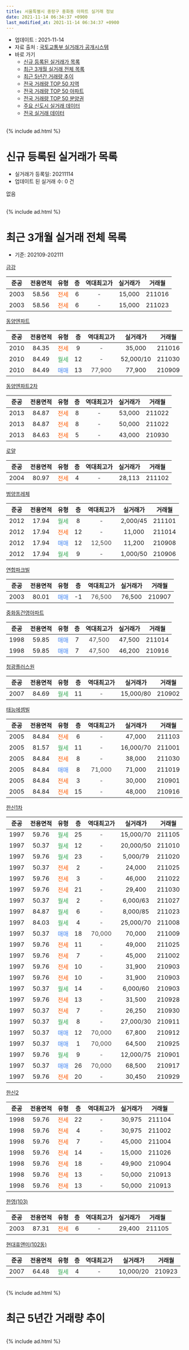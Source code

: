 ```yaml
---
title: 서울특별시 중랑구 중화동 아파트 실거래 정보
date: 2021-11-14 06:34:37 +0900
last_modified_at: 2021-11-14 06:34:37 +0900
---
```


* 업데이트 : 2021-11-14
* 자료 출처 : [국토교통부 실거래가 공개시스템](http://rt.molit.go.kr)
* 바로 가기
    * [신규 등록된 실거래가 목록](#신규-등록된-실거래가-목록)
    * [최근 3개월 실거래 전체 목록](#최근-3개월-실거래-전체-목록)
    * [최근 5년간 거래량 추이](#최근-5년간-거래량-추이)
    * [전국 거래량 TOP 50 지역](https://inasie.github.io/apt-trade-info/최근-3개월-전국에서-가장-거래가-많이-발생한-지역)
    * [전국 거래량 TOP 50 아파트](https://inasie.github.io/apt-trade-info/최근-3개월-전국에서-가장-거래가-많이-발생한-아파트)
    * [전국 거래량 TOP 50 분양권](https://inasie.github.io/apt-trade-info/최근-3개월-전국에서-가장-거래가-많이-발생한-분양권)
    * [주요 신도시 실거래 데이터](https://inasie.github.io/apt-trade-info/주요-신도시)
    * [전국 실거래 데이터](https://inasie.github.io/apt-trade-info/전국)
<br>
{% include ad.html %}
<br>

# 신규 등록된 실거래가 목록
* 실거래가 등록일: 20211114
* 업데이트 된 실거래 수: 0 건

없음

<br>
{% include ad.html %}
<br>

# 최근 3개월 실거래 전체 목록
* 기준: 202109-202111


[금강](https://search.naver.com/search.naver?query=%EC%84%9C%EC%9A%B8%ED%8A%B9%EB%B3%84%EC%8B%9C+%EC%A4%91%EB%9E%91%EA%B5%AC+%EC%A4%91%ED%99%94%EB%8F%99+%EA%B8%88%EA%B0%95)

|준공|전용면적|유형|층|역대최고가|실거래가|거래월|
|:---:|:---:|:---:|:---:|:---:|:---:|:---:|
|2003|58.56|<span style="color:#ff5a00">전세</span>|6|<span style="color:#444444">-</span>|15,000|211016|
|2003|58.56|<span style="color:#ff5a00">전세</span>|6|<span style="color:#444444">-</span>|15,000|211023|

[동양엔파트](https://search.naver.com/search.naver?query=%EC%84%9C%EC%9A%B8%ED%8A%B9%EB%B3%84%EC%8B%9C+%EC%A4%91%EB%9E%91%EA%B5%AC+%EC%A4%91%ED%99%94%EB%8F%99+%EB%8F%99%EC%96%91%EC%97%94%ED%8C%8C%ED%8A%B8)

|준공|전용면적|유형|층|역대최고가|실거래가|거래월|
|:---:|:---:|:---:|:---:|:---:|:---:|:---:|
|2010|84.35|<span style="color:#ff5a00">전세</span>|9|<span style="color:#444444">-</span>|35,000|211016|
|2010|84.49|<span style="color:#34a853">월세</span>|12|<span style="color:#444444">-</span>|52,000/10|211030|
|2010|84.49|<span style="color:#4285f3">매매</span>|13|<span style="color:#444444">77,900</span>|77,900|210909|

[동양엔파트2차](https://search.naver.com/search.naver?query=%EC%84%9C%EC%9A%B8%ED%8A%B9%EB%B3%84%EC%8B%9C+%EC%A4%91%EB%9E%91%EA%B5%AC+%EC%A4%91%ED%99%94%EB%8F%99+%EB%8F%99%EC%96%91%EC%97%94%ED%8C%8C%ED%8A%B82%EC%B0%A8)

|준공|전용면적|유형|층|역대최고가|실거래가|거래월|
|:---:|:---:|:---:|:---:|:---:|:---:|:---:|
|2013|84.87|<span style="color:#ff5a00">전세</span>|8|<span style="color:#444444">-</span>|53,000|211022|
|2013|84.87|<span style="color:#ff5a00">전세</span>|8|<span style="color:#444444">-</span>|50,000|211022|
|2013|84.63|<span style="color:#ff5a00">전세</span>|5|<span style="color:#444444">-</span>|43,000|210930|

[로얄](https://search.naver.com/search.naver?query=%EC%84%9C%EC%9A%B8%ED%8A%B9%EB%B3%84%EC%8B%9C+%EC%A4%91%EB%9E%91%EA%B5%AC+%EC%A4%91%ED%99%94%EB%8F%99+%EB%A1%9C%EC%96%84)

|준공|전용면적|유형|층|역대최고가|실거래가|거래월|
|:---:|:---:|:---:|:---:|:---:|:---:|:---:|
|2004|80.97|<span style="color:#ff5a00">전세</span>|4|<span style="color:#444444">-</span>|28,113|211102|

[범양프레체](https://search.naver.com/search.naver?query=%EC%84%9C%EC%9A%B8%ED%8A%B9%EB%B3%84%EC%8B%9C+%EC%A4%91%EB%9E%91%EA%B5%AC+%EC%A4%91%ED%99%94%EB%8F%99+%EB%B2%94%EC%96%91%ED%94%84%EB%A0%88%EC%B2%B4)

|준공|전용면적|유형|층|역대최고가|실거래가|거래월|
|:---:|:---:|:---:|:---:|:---:|:---:|:---:|
|2012|17.94|<span style="color:#34a853">월세</span>|8|<span style="color:#444444">-</span>|2,000/45|211101|
|2012|17.94|<span style="color:#ff5a00">전세</span>|12|<span style="color:#444444">-</span>|11,000|211014|
|2012|17.94|<span style="color:#4285f3">매매</span>|12|<span style="color:#444444">12,500</span>|11,200|210908|
|2012|17.94|<span style="color:#34a853">월세</span>|9|<span style="color:#444444">-</span>|1,000/50|210906|

[연합파크빌](https://search.naver.com/search.naver?query=%EC%84%9C%EC%9A%B8%ED%8A%B9%EB%B3%84%EC%8B%9C+%EC%A4%91%EB%9E%91%EA%B5%AC+%EC%A4%91%ED%99%94%EB%8F%99+%EC%97%B0%ED%95%A9%ED%8C%8C%ED%81%AC%EB%B9%8C)

|준공|전용면적|유형|층|역대최고가|실거래가|거래월|
|:---:|:---:|:---:|:---:|:---:|:---:|:---:|
|2003|80.01|<span style="color:#4285f3">매매</span>|-1|<span style="color:#444444">76,500</span>|76,500|210907|

[중화동건영아파트](https://search.naver.com/search.naver?query=%EC%84%9C%EC%9A%B8%ED%8A%B9%EB%B3%84%EC%8B%9C+%EC%A4%91%EB%9E%91%EA%B5%AC+%EC%A4%91%ED%99%94%EB%8F%99+%EC%A4%91%ED%99%94%EB%8F%99%EA%B1%B4%EC%98%81%EC%95%84%ED%8C%8C%ED%8A%B8)

|준공|전용면적|유형|층|역대최고가|실거래가|거래월|
|:---:|:---:|:---:|:---:|:---:|:---:|:---:|
|1998|59.85|<span style="color:#4285f3">매매</span>|7|<span style="color:#444444">47,500</span>|47,500|211014|
|1998|59.85|<span style="color:#4285f3">매매</span>|7|<span style="color:#444444">47,500</span>|46,200|210916|

[청광플러스원](https://search.naver.com/search.naver?query=%EC%84%9C%EC%9A%B8%ED%8A%B9%EB%B3%84%EC%8B%9C+%EC%A4%91%EB%9E%91%EA%B5%AC+%EC%A4%91%ED%99%94%EB%8F%99+%EC%B2%AD%EA%B4%91%ED%94%8C%EB%9F%AC%EC%8A%A4%EC%9B%90)

|준공|전용면적|유형|층|역대최고가|실거래가|거래월|
|:---:|:---:|:---:|:---:|:---:|:---:|:---:|
|2007|84.69|<span style="color:#34a853">월세</span>|11|<span style="color:#444444">-</span>|15,000/80|210902|

[태능에셈빌](https://search.naver.com/search.naver?query=%EC%84%9C%EC%9A%B8%ED%8A%B9%EB%B3%84%EC%8B%9C+%EC%A4%91%EB%9E%91%EA%B5%AC+%EC%A4%91%ED%99%94%EB%8F%99+%ED%83%9C%EB%8A%A5%EC%97%90%EC%85%88%EB%B9%8C)

|준공|전용면적|유형|층|역대최고가|실거래가|거래월|
|:---:|:---:|:---:|:---:|:---:|:---:|:---:|
|2005|84.84|<span style="color:#ff5a00">전세</span>|6|<span style="color:#444444">-</span>|47,000|211103|
|2005|81.57|<span style="color:#34a853">월세</span>|11|<span style="color:#444444">-</span>|16,000/70|211001|
|2005|84.84|<span style="color:#ff5a00">전세</span>|8|<span style="color:#444444">-</span>|38,000|211030|
|2005|84.84|<span style="color:#4285f3">매매</span>|8|<span style="color:#444444">71,000</span>|71,000|211019|
|2005|84.84|<span style="color:#ff5a00">전세</span>|3|<span style="color:#444444">-</span>|30,000|210901|
|2005|84.84|<span style="color:#ff5a00">전세</span>|15|<span style="color:#444444">-</span>|48,000|210916|

[한신1차](https://search.naver.com/search.naver?query=%EC%84%9C%EC%9A%B8%ED%8A%B9%EB%B3%84%EC%8B%9C+%EC%A4%91%EB%9E%91%EA%B5%AC+%EC%A4%91%ED%99%94%EB%8F%99+%ED%95%9C%EC%8B%A01%EC%B0%A8)

|준공|전용면적|유형|층|역대최고가|실거래가|거래월|
|:---:|:---:|:---:|:---:|:---:|:---:|:---:|
|1997|59.76|<span style="color:#34a853">월세</span>|25|<span style="color:#444444">-</span>|15,000/70|211105|
|1997|50.37|<span style="color:#34a853">월세</span>|12|<span style="color:#444444">-</span>|20,000/50|211010|
|1997|59.76|<span style="color:#34a853">월세</span>|23|<span style="color:#444444">-</span>|5,000/79|211020|
|1997|50.37|<span style="color:#ff5a00">전세</span>|2|<span style="color:#444444">-</span>|24,000|211025|
|1997|59.76|<span style="color:#ff5a00">전세</span>|3|<span style="color:#444444">-</span>|46,000|211022|
|1997|59.76|<span style="color:#ff5a00">전세</span>|21|<span style="color:#444444">-</span>|29,400|211030|
|1997|50.37|<span style="color:#34a853">월세</span>|2|<span style="color:#444444">-</span>|6,000/63|211027|
|1997|84.87|<span style="color:#34a853">월세</span>|6|<span style="color:#444444">-</span>|8,000/85|211023|
|1997|84.03|<span style="color:#34a853">월세</span>|4|<span style="color:#444444">-</span>|25,000/70|211008|
|1997|50.37|<span style="color:#4285f3">매매</span>|18|<span style="color:#444444">70,000</span>|70,000|211009|
|1997|59.76|<span style="color:#ff5a00">전세</span>|11|<span style="color:#444444">-</span>|49,000|211025|
|1997|59.76|<span style="color:#ff5a00">전세</span>|7|<span style="color:#444444">-</span>|45,000|211002|
|1997|59.76|<span style="color:#ff5a00">전세</span>|10|<span style="color:#444444">-</span>|31,900|210903|
|1997|59.76|<span style="color:#ff5a00">전세</span>|10|<span style="color:#444444">-</span>|31,900|210903|
|1997|50.37|<span style="color:#34a853">월세</span>|14|<span style="color:#444444">-</span>|6,000/60|210903|
|1997|59.76|<span style="color:#ff5a00">전세</span>|13|<span style="color:#444444">-</span>|31,500|210928|
|1997|50.37|<span style="color:#ff5a00">전세</span>|7|<span style="color:#444444">-</span>|26,250|210930|
|1997|50.37|<span style="color:#34a853">월세</span>|8|<span style="color:#444444">-</span>|27,000/30|210911|
|1997|50.37|<span style="color:#4285f3">매매</span>|12|<span style="color:#444444">70,000</span>|67,800|210912|
|1997|50.37|<span style="color:#4285f3">매매</span>|1|<span style="color:#444444">70,000</span>|64,500|210925|
|1997|59.76|<span style="color:#34a853">월세</span>|9|<span style="color:#444444">-</span>|12,000/75|210901|
|1997|50.37|<span style="color:#4285f3">매매</span>|26|<span style="color:#444444">70,000</span>|68,500|210917|
|1997|59.76|<span style="color:#ff5a00">전세</span>|20|<span style="color:#444444">-</span>|30,450|210929|


<script async src="//pagead2.googlesyndication.com/pagead/js/adsbygoogle.js"></script>
<!-- 기본 -->
<ins class="adsbygoogle"
     style="display:block"
     data-ad-client="ca-pub-2446590836940007"
     data-ad-slot="1659523306"
     data-ad-format="auto"
     data-full-width-responsive="true"></ins>
<script>
(adsbygoogle = window.adsbygoogle || []).push({});
</script>


[한신2](https://search.naver.com/search.naver?query=%EC%84%9C%EC%9A%B8%ED%8A%B9%EB%B3%84%EC%8B%9C+%EC%A4%91%EB%9E%91%EA%B5%AC+%EC%A4%91%ED%99%94%EB%8F%99+%ED%95%9C%EC%8B%A02)

|준공|전용면적|유형|층|역대최고가|실거래가|거래월|
|:---:|:---:|:---:|:---:|:---:|:---:|:---:|
|1998|59.76|<span style="color:#ff5a00">전세</span>|22|<span style="color:#444444">-</span>|30,975|211104|
|1998|59.76|<span style="color:#ff5a00">전세</span>|4|<span style="color:#444444">-</span>|30,975|211002|
|1998|59.76|<span style="color:#ff5a00">전세</span>|7|<span style="color:#444444">-</span>|45,000|211004|
|1998|59.76|<span style="color:#ff5a00">전세</span>|14|<span style="color:#444444">-</span>|15,000|211026|
|1998|59.76|<span style="color:#ff5a00">전세</span>|18|<span style="color:#444444">-</span>|49,900|210904|
|1998|59.76|<span style="color:#ff5a00">전세</span>|13|<span style="color:#444444">-</span>|50,000|210913|
|1998|59.76|<span style="color:#ff5a00">전세</span>|13|<span style="color:#444444">-</span>|50,000|210913|

[한영(103)](https://search.naver.com/search.naver?query=%EC%84%9C%EC%9A%B8%ED%8A%B9%EB%B3%84%EC%8B%9C+%EC%A4%91%EB%9E%91%EA%B5%AC+%EC%A4%91%ED%99%94%EB%8F%99+%ED%95%9C%EC%98%81%28103%29)

|준공|전용면적|유형|층|역대최고가|실거래가|거래월|
|:---:|:---:|:---:|:---:|:---:|:---:|:---:|
|2003|87.31|<span style="color:#ff5a00">전세</span>|6|<span style="color:#444444">-</span>|29,400|211105|

[현대휴앤미(102동)](https://search.naver.com/search.naver?query=%EC%84%9C%EC%9A%B8%ED%8A%B9%EB%B3%84%EC%8B%9C+%EC%A4%91%EB%9E%91%EA%B5%AC+%EC%A4%91%ED%99%94%EB%8F%99+%ED%98%84%EB%8C%80%ED%9C%B4%EC%95%A4%EB%AF%B8%28102%EB%8F%99%29)

|준공|전용면적|유형|층|역대최고가|실거래가|거래월|
|:---:|:---:|:---:|:---:|:---:|:---:|:---:|
|2007|64.48|<span style="color:#34a853">월세</span>|4|<span style="color:#444444">-</span>|10,000/20|210923|


<br>
{% include ad.html %}
<br>

# 최근 5년간 거래량 추이


<div style="width:100%;">
    <canvas id="deal_progress" height="200"></canvas>
</div>

<script>
new Chart(document.getElementById("deal_progress"), {
    type: 'line',
    data: {
        labels: ['201611','201612','201701','201702','201703','201704','201705','201706','201707','201708','201709','201710','201711','201712','201801','201802','201803','201804','201805','201806','201807','201808','201809','201810','201811','201812','201901','201902','201903','201904','201905','201906','201907','201908','201909','201910','201911','201912','202001','202002','202003','202004','202005','202006','202007','202008','202009','202010','202011','202012','202101','202102','202103','202104','202105','202106','202107','202108','202109','202110','202111'],
        datasets: [{
            label: '매매',
            pointRadius: 1,
            data: [11, 7, 18, 15, 19, 16, 35, 21, 26, 15, 7, 11, 26, 19, 30, 30, 25, 24, 15, 9, 12, 32, 17, 15, 7, 6, 9, 7, 7, 15, 8, 16, 21, 13, 9, 18, 18, 17, 16, 32, 19, 9, 12, 23, 19, 16, 10, 6, 7, 15, 15, 13, 8, 12, 24, 16, 13, 10, 7, 3, 0],
            borderColor: "rgba(255, 201, 14, 1)",
            backgroundColor: "rgba(255, 201, 14, 0.5)",
            fill: false,
            lineTension: 0
        },{
            label: '전월세',
            pointRadius: 1,
            data: [20, 13, 21, 20, 22, 15, 22, 20, 19, 22, 12, 15, 14, 12, 26, 19, 26, 11, 10, 14, 13, 15, 25, 13, 17, 13, 17, 16, 15, 12, 11, 15, 19, 22, 18, 23, 17, 24, 17, 22, 15, 24, 13, 23, 22, 17, 17, 16, 12, 16, 14, 17, 14, 37, 18, 26, 23, 17, 17, 22, 6],
            borderColor: "rgba(0, 141, 185, 1)",
            backgroundColor: "rgba(0, 141, 185, 0.5)",
            fill: false,
            lineTension: 0
        }
        ]
    },
    options: {
        responsive: true,
        title: {
            display: false
        },
        tooltips: {
            mode: 'index',
            intersect: false
        },
        hover: {
            mode: 'nearest',
            intersect: true
        },
        scales: {
            xAxes: [{
                display: true,
                scaleLabel: {
                    display: true,
                    labelString: '년/월'
                }
            }],
            yAxes: [{
                display: true,
                ticks: {
                    suggestedMin: 0,
                },
                scaleLabel: {
                    display: true,
                    labelString: '실거래 수'
                }
            }]
        }
    }
});

</script>


<br>
{% include ad.html %}
<br>

